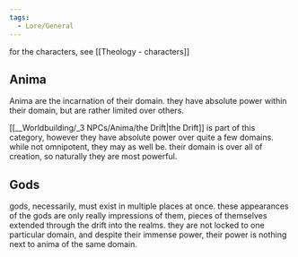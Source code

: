 ```yaml
---
tags:
  - Lore/General
---
```

for the characters, see [[Theology - characters]]

## Anima
Anima are the incarnation of their domain. they have absolute power within their domain, but are rather limited over others. 

[[__Worldbuilding/_3 NPCs/Anima/the Drift|the Drift]] is part of this category, however they have absolute power over quite a few domains. while not omnipotent, they may as well be. their domain is over all of creation, so naturally they are most powerful. 

## Gods
gods, necessarily, must exist in multiple places at once. these appearances of the gods are only really impressions of them, pieces of themselves extended through the drift into the realms. they are not locked to one particular domain, and despite their immense power, their power is nothing next to anima of the same domain.  